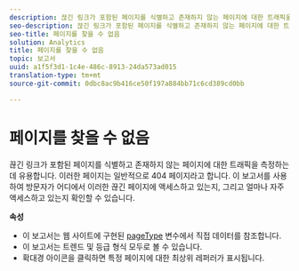 ```yaml
---
description: 끊긴 링크가 포함된 페이지를 식별하고 존재하지 않는 페이지에 대한 트래픽을 측정하는 데 유용합니다. 이러한 페이지는 일반적으로 404 페이지라고 합니다. 이 보고서를 사용하여 방문자가 어디에서 이러한 끊긴 페이지에 액세스하고 있는지, 그리고 얼마나 자주 액세스하고 있는지 확인할 수 있습니다.
seo-description: 끊긴 링크가 포함된 페이지를 식별하고 존재하지 않는 페이지에 대한 트래픽을 측정하는 데 유용합니다. 이러한 페이지는 일반적으로 404 페이지라고 합니다. 이 보고서를 사용하여 방문자가 어디에서 이러한 끊긴 페이지에 액세스하고 있는지, 그리고 얼마나 자주 액세스하고 있는지 확인할 수 있습니다.
seo-title: 페이지를 찾을 수 없음
solution: Analytics
title: 페이지를 찾을 수 없음
topic: 보고서
uuid: a1f5f3d1-1c4e-486c-8913-24da573ad015
translation-type: tm+mt
source-git-commit: 0dbc8ac9b416ce50f197a884bb71c6cd389cd0bb

---
```



# 페이지를 찾을 수 없음

끊긴 링크가 포함된 페이지를 식별하고 존재하지 않는 페이지에 대한 트래픽을 측정하는 데 유용합니다. 이러한 페이지는 일반적으로 404 페이지라고 합니다. 이 보고서를 사용하여 방문자가 어디에서 이러한 끊긴 페이지에 액세스하고 있는지, 그리고 얼마나 자주 액세스하고 있는지 확인할 수 있습니다.

**속성**

* 이 보고서는 웹 사이트에 구현된 [pageType](https://marketing.adobe.com/resources/help/en_US/sc/implement/c_pagetype.html) 변수에서 직접 데이터를 참조합니다.
* 이 보고서는 트렌드 및 등급 형식 모두로 볼 수 있습니다.
* 확대경 아이콘을 클릭하면 특정 페이지에 대한 최상위 레퍼러가 표시됩니다.

